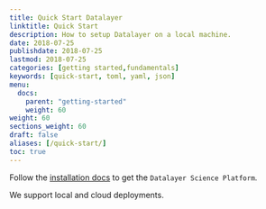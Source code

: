 ```yaml
---
title: Quick Start Datalayer
linktitle: Quick Start
description: How to setup Datalayer on a local machine.
date: 2018-07-25
publishdate: 2018-07-25
lastmod: 2018-07-25
categories: [getting started,fundamentals]
keywords: [quick-start, toml, yaml, json]
menu:
  docs:
    parent: "getting-started"
    weight: 60
weight: 60
sections_weight: 60
draft: false
aliases: [/quick-start/]
toc: true
---
```


Follow the [installation docs](https://docs.datalayer.io/install) to get the `Datalayer Science Platform`.

We support local and cloud deployments.

